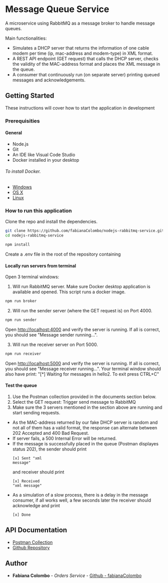 # Message Queue Service
A microservice using RabbitMQ as a message broker to handle message queues.

Main functionalities:
- Simulates a DHCP server that returns the information of one cable modem per time (ip, mac-address and modem-type) in XML format. 
- A REST API endpoint (GET request) that calls the DHCP server, checks the validity of the MAC-address format and places the XML message in the queue.
- A consumer that continuously run (on separate server) printing queued messages and acknowledgements.

## Getting Started

These instructions will cover how to start the application in development

### Prerequisities

#### General
* Node.js
* Git
* An IDE like Visual Code Studio
* Docker installed in your desktop 

###### To install Docker.

* [Windows](https://docs.docker.com/windows/started)
* [OS X](https://docs.docker.com/mac/started/)
* [Linux](https://docs.docker.com/linux/started/)


### How to run this application

Clone the repo and install the dependencies.

```bash
git clone https://github.com/fabianaColombo/nodejs-rabbitmq-service.git
cd nodejs-rabbitmq-service
```

```bash
npm install
```

Create a .env file in the root of the repository containing 

#### Locally run servers from terminal

Open 3 terminal windows:

1. Will run RabbitMQ server.
Make sure Docker desktop application is available and opened. This script runs a docker image.

```bash
npm run broker
```

2. Will run the sender server (where the GET request is) on Port 4000.

```bash
npm run sender
```

Open [http://localhost:4000](http://localhost:4000) and verify the server is running. If all is correct, you should see "Message sender running...".

3. Will run the receiver server on Port 5000.

```bash
npm run receiver
```

Open [http://localhost:5000](http://localhost:5000) and verify the server is running. If all is correct, you should see "Message receiver running...".
Your terminal window should also have print: "[*] Waiting for messages in hello2. To exit press CTRL+C"

#### Test the queue

1. Use the Postman collection provided in the documents section below.
2. Select the GET request: Trigger send message to RabbitMQ
3. Make sure the 3 servers mentioned in the section above are running and start sending requests.

- As the MAC-address returned by our fake DHCP server is random and not all of them has a valid format, the response can alternate between 202 Accepted and 400 Bad Request.
- If server fails, a 500 Internal Error will be returned.
- If the message is successfully placed in the queue (Postman displayes status 202), the sender should print <pre><code>[x] Sent "xml message"</code></pre> and receiver should print <pre><code>[x] Received "xml message"</code></pre>
- As a simulation of a slow process, there is a delay in the message consumer, if all works well, a few seconds later the receiver should acknowledge and print <pre><code>[x] Done </code></pre>

## API Documentation

* [Postman Collection](https://www.postman.com/gold-sunset-933698/workspace/fabiana-personal-workspace/collection/14882644-0d3e8e01-25a7-4897-9be9-efa9df177735?action=share&creator=14882644)
* [Github Repository](https://github.com/fabianaColombo/nodejs-rabbitmq-service)


## Author

* **Fabiana Colombo** - *Orders Service* - [Github - fabianaColombo](https://github.com/fabianaColombo)

